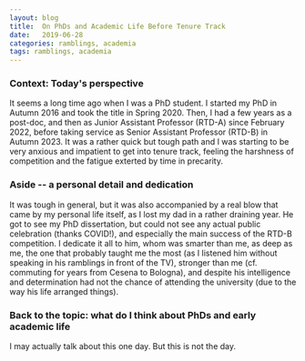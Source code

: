 ```yaml
---
layout: blog
title:  On PhDs and Academic Life Before Tenure Track
date:   2019-06-28
categories: ramblings, academia
tags: ramblings, academia
---
```


### Context: Today's perspective

It seems a long time ago when I was a PhD student. I started my PhD in Autumn 2016 and took the title in Spring 2020.
Then, I had a few years as a post-doc, and then as Junior Assistant Professor (RTD-A) since February 2022, before taking service as Senior Assistant Professor (RTD-B) in Autumn 2023. It was a rather quick but tough path and I was starting to be very anxious and impatient to get into tenure track, feeling the harshness of competition and the fatigue exterted by time in precarity. 

### Aside -- a personal detail and dedication

It was tough in general, but it was also accompanied by a real blow that came by my personal life itself, as I lost my dad in a rather draining year. He got to see my PhD dissertation, but could not see any actual public celebration (thanks COVID!), and especially the main success of the RTD-B competition. I dedicate it all to him, whom was smarter than me, as deep as me, the one that probably taught me the most (as I listened him without speaking in his ramblings in front of the TV), stronger than me (cf. commuting for years from Cesena to Bologna), and despite his intelligence and determination had not the chance of attending the university (due to the way his life arranged things).

### Back to the topic: what do I think about PhDs and early academic life

I may actually talk about this one day. But this is not the day.
